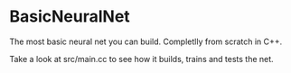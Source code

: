 # BasicNeuralNet

The most basic neural net you can build. Completlly from scratch in C++.

Take a look at src/main.cc to see how it builds, trains and tests the net.
